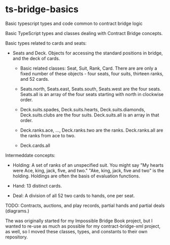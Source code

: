 # ts-bridge-basics
Basic typescript types and code common to contract bridge logic

Basic TypeScript types and classes dealing with Contract Bridge concepts.

Basic types related to cards and seats:

- Seats and Deck. Objects for accessing the standard positions in bridge, and the deck
     of cards.

  - Basic related classes: Seat, Suit, Rank, Card. There are are only a fixed number of these objects  - four seats, four suits, thirteen ranks, and 52 cards.

  - Seats.north, Seats.east, Seats.south, Seats.west are the four seats. Seats.all is an array of the four seats starting
with north in clockwise order.

  - Deck.suits.spades, Deck.suits.hearts, Deck.suits.diamonds, Deck.suits.clubs are the four suits. Deck.suits.all is
an array in that order.

  - Deck.ranks.ace, ..., Deck.ranks.two are the ranks. Deck.ranks.all are the ranks from ace to two.

  - Deck.cards.all


Intermeddate concepts:

- Holding: A set of ranks of an unspecified suit. You might say "My hearts were Ace, king, jack, five, and two." "Ake, king, jack, five and two" is the holding. Holdings are often the basis of evaluation functions.

- Hand: 13 distinct cards.

- Deal: A division of all 52 two cards to hands, one per seat.


TODO: Contracts, auctions, and play records, partial hands and partial deals (diagrams.)

The was originally started for my Impossible Bridge Book project, but I wanted to re-use as much as possible for my contract-bridge-xml project, as well, so I moved these classes, types, and constants to their own repository.